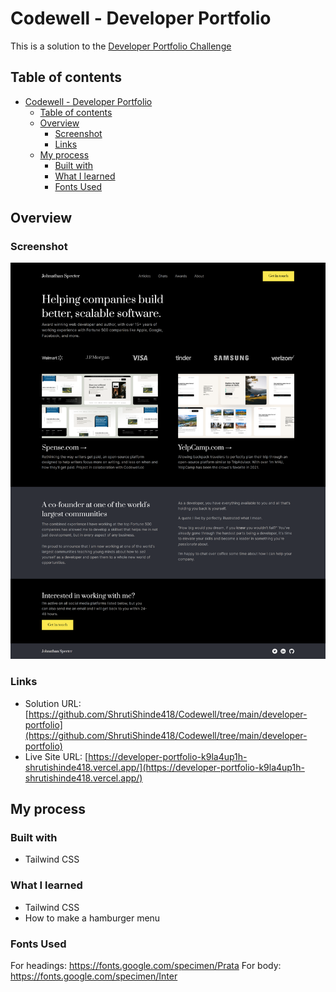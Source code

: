 
# Codewell - Developer Portfolio

This is a solution to the [Developer Portfolio Challenge](https://www.codewell.cc/challenges/web-developer-portfolio--617d4897a383e41090a3e46f)

## Table of contents

- [Codewell - Developer Portfolio](#codewell---developer-portfolio)
  - [Table of contents](#table-of-contents)
  - [Overview](#overview)
    - [Screenshot](#screenshot)
    - [Links](#links)
  - [My process](#my-process)
    - [Built with](#built-with)
    - [What I learned](#what-i-learned)
    - [Fonts Used](#fonts-used)

## Overview

### Screenshot

![screenshot](./screenshot.png)

### Links

- Solution URL: [https://github.com/ShrutiShinde418/Codewell/tree/main/developer-portfolio](https://github.com/ShrutiShinde418/Codewell/tree/main/developer-portfolio)
- Live Site URL: [https://developer-portfolio-k9la4up1h-shrutishinde418.vercel.app/](https://developer-portfolio-k9la4up1h-shrutishinde418.vercel.app/)

## My process

### Built with

- Tailwind CSS

### What I learned

- Tailwind CSS
- How to make a hamburger menu

### Fonts Used

For headings: https://fonts.google.com/specimen/Prata
For body: https://fonts.google.com/specimen/Inter



